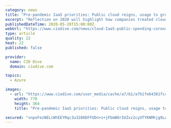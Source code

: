```yaml
---
category: news
title: "Pre-pandemic IaaS priorities: Public cloud reigns, usage to grow"
excerpt: "Reflection on 2020 will highlight how companies treated cloud portfolios and adoption. Current indicators do not tell whether optimistic portfolio intentions will play out."
publishedDateTime: 2020-05-26T15:00:00Z
webUrl: "https://www.ciodive.com/news/cloud-IaaS-public-spending-coronavirus/578583/"
type: article
quality: 22
heat: 22
published: false

provider:
  name: CIO Dive
  domain: ciodive.com

topics:
  - Azure

images:
  - url: "https://www.ciodive.com/user_media/cache/a7/b1/a7b1fe64381fcc3f9d9e510557b614f9.jpg"
    width: 770
    height: 364
    title: "Pre-pandemic IaaS priorities: Public cloud reigns, usage to grow"

secured: "vnpoFezNELcWhEEYRqc3u3286DFFUDn+z+jFbmB8rIUZxz2cyUTYKNMhjg9LA2poNGQ+r8k0imbPPNOnXVUivvqOjpYe9a/f0+rz+8RZgYWnQP4nrtZ/PK59TqMSErFdGhSPAZTKEv75y+oIEQFFup9b2mxhyCB8qVFMaAvJ9aAErmnaxUsd0CHPbwtr0gSc7s/Yxbqjfzg11y78wU5pc9vyM2Xb0/8NO3pvpTOJthfBQDWpoHMzdyx4qDf+JMke/TtjMg63tFSQ4fzDGdthy7WLZ30YF6tP0LwlFJnS1OTExB63xdv5MpIFluCxg35w;BYbw+NTs0Nrnd9Tmp/hp8A=="
---
```


